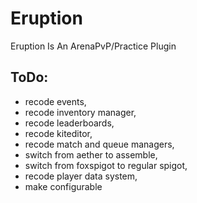 # Eruption
Eruption Is An ArenaPvP/Practice
Plugin

## ToDo:
- recode events,
- recode inventory manager,
- recode leaderboards,
- recode kiteditor,
- recode match and queue managers,
- switch from aether to assemble,
- switch from foxspigot to regular spigot,
- recode player data system,
- make configurable
